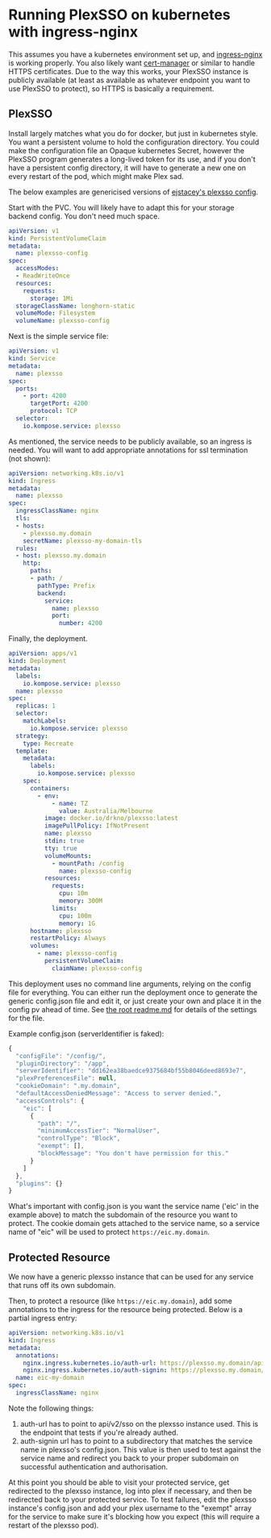 # Running PlexSSO on kubernetes with ingress-nginx

This assumes you have a kubernetes environment set up, and [ingress-nginx](https://kubernetes.github.io/ingress-nginx/) is working properly. You also likely want [cert-manager](https://cert-manager.io/) or similar to handle HTTPS certificates. Due to the way this works, your PlexSSO instance is publicly available (at least as available as whatever endpoint you want to use PlexSSO to protect), so HTTPS is basically a requirement.

## PlexSSO

Install largely matches what you do for docker, but just in kubernetes style. You want a persistent volume to hold the configuration directory. You could make the configuration file an Opaque kubernetes Secret, however the PlexSSO program generates a long-lived token for its use, and if you don't have a persistent config directory, it will have to generate a new one on every restart of the pod, which might make Plex sad.

The below examples are genericised versions of [ejstacey's plexsso config](https://repo.joyrex.net/ejstacey/kube-configs/src/branch/main/infra/plexsso).

Start with the PVC. You will likely have to adapt this for your storage backend config. You don't need much space.

```yaml
apiVersion: v1
kind: PersistentVolumeClaim
metadata:
  name: plexsso-config
spec:
  accessModes:
  - ReadWriteOnce
  resources:
    requests:
      storage: 1Mi
  storageClassName: longhorn-static
  volumeMode: Filesystem
  volumeName: plexsso-config
```

Next is the simple service file:

```yaml
apiVersion: v1
kind: Service
metadata:
  name: plexsso
spec:
  ports:
    - port: 4200
      targetPort: 4200
      protocol: TCP
  selector:
    io.kompose.service: plexsso
```

As mentioned, the service needs to be publicly available, so an ingress is needed. You will want to add appropriate annotations for ssl termination (not shown):

```yaml
apiVersion: networking.k8s.io/v1
kind: Ingress
metadata:
  name: plexsso
spec:
  ingressClassName: nginx
  tls:
  - hosts:
    - plexsso.my.domain
    secretName: plexsso-my-domain-tls
  rules:
  - host: plexsso.my.domain
    http:
      paths:
      - path: /
        pathType: Prefix
        backend:
          service:
            name: plexsso
            port:
              number: 4200
```

Finally, the deployment.

```yaml
apiVersion: apps/v1
kind: Deployment
metadata:
  labels:
    io.kompose.service: plexsso
  name: plexsso
spec:
  replicas: 1
  selector:
    matchLabels:
      io.kompose.service: plexsso
  strategy:
    type: Recreate
  template:
    metadata:
      labels:
        io.kompose.service: plexsso
    spec:
      containers:
        - env:
            - name: TZ
              value: Australia/Melbourne
          image: docker.io/drkno/plexsso:latest
          imagePullPolicy: IfNotPresent
          name: plexsso
          stdin: true
          tty: true
          volumeMounts:
            - mountPath: /config
              name: plexsso-config
          resources:
            requests:
              cpu: 10m
              memory: 300M
            limits:
              cpu: 100m
              memory: 1G
      hostname: plexsso
      restartPolicy: Always
      volumes:
        - name: plexsso-config
          persistentVolumeClaim:
            claimName: plexsso-config
```

This deployment uses no command line arguments, relying on the config file for everything. You can either run the deployment once to generate the generic config.json file and edit it, or just create your own and place it in the config pv ahead of time. See [the root readme.md](https://github.com/drkno/PlexSSO/blob/main/Readme.md) for details of the settings for the file.

Example config.json (serverIdentifier is faked):

```js
{
  "configFile": "/config/",
  "pluginDirectory": "/app",
  "serverIdentifier": "dd162ea38baedce9375684bf55b8046deed8693e7",
  "plexPreferencesFile": null,
  "cookieDomain": ".my.domain",
  "defaultAccessDeniedMessage": "Access to server denied.",
  "accessControls": {
    "eic": [
      {
        "path": "/",
        "minimumAccessTier": "NormalUser",
        "controlType": "Block",
        "exempt": [],
        "blockMessage": "You don't have permission for this."
      }
    ]
  },
  "plugins": {}
}
```

What's important with config.json is you want the service name ('eic' in the example above) to match the subdomain of the resource you want to protect. The cookie domain gets attached to the service name, so a service name of "eic" will be used to protect `https://eic.my.domain`.

## Protected Resource

We now have a generic plexsso instance that can be used for any service that runs off its own subdomain.

Then, to protect a resource (like `https://eic.my.domain`), add some annotations to the ingress for the resource being protected. Below is a partial ingress entry:

```yaml
apiVersion: networking.k8s.io/v1
kind: Ingress
metadata:
  annotations:
    nginx.ingress.kubernetes.io/auth-url: https://plexsso.my.domain/api/v2/sso
    nginx.ingress.kubernetes.io/auth-signin: https://plexsso.my.domain/eic
  name: eic-my-domain
spec:
  ingressClassName: nginx
```

Note the following things:

1. auth-url has to point to api/v2/sso on the plexsso instance used. This is the endpoint that tests if you're already authed.
2. auth-signin url has to point to a subdirectory that matches the service name in plexsso's config.json. This value is then used to test against the service name and redirect you back to your proper subdomain on successful authentication and authorisation.

At this point you should be able to visit your protected service, get redirected to the plexsso instance, log into plex if necessary, and then be redirected back to your protected service. To test failures, edit the plexsso instance's config.json and add your plex username to the "exempt" array for the service to make sure it's blocking how you expect (this will require a restart of the plexsso pod).
